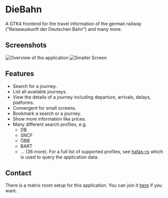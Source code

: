 # DieBahn

A GTK4 frontend for the travel information of the german railway ("Reiseauskunft der Deutschen Bahn") and many more.

## Screenshots

![Overview of the application](https://gitlab.com/Schmiddiii/diebahn/-/raw/master/packaging/screenshots/overview.png)
![Smaller Screen](https://gitlab.com/Schmiddiii/diebahn/-/raw/master/packaging/screenshots/mobile.png)

## Features

- Search for a journey.
- List all available journeys.
- View the details of a journey including departure, arrivals, delays, platforms.
- Convergent for small screens.
- Bookmark a search or a journey.
- Show more information like prices.
- Many different search profiles, e.g.
    - DB
    - SNCF
    - ÖBB
    - BART
    - ... (36 more). For a full list of supported profiles, see [hafas-rs](https://gitlab.com/Schmiddiii/hafas-rs#profiles) which is used to query the application data.

## Contact

There is a matrix room setup for this application. You can join it [here](https://matrix.to/#/%23diebahn:matrix.org?via=matrix.org) if you want.
